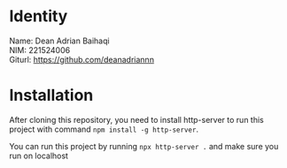 # Identity
Name: Dean Adrian Baihaqi\
NIM: 221524006\
Giturl: https://github.com/deanadriannn

# Installation
After cloning this repository, you need to install http-server to run this project with command ```npm install -g http-server```.

You can run this project by running ```npx http-server .``` and make sure you run on localhost